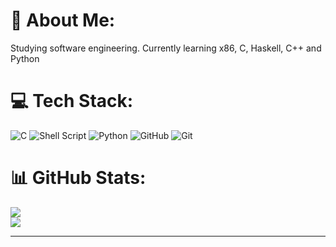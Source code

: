 # 💫 About Me:
Studying software engineering. Currently learning x86, C, Haskell, C++ and Python


# 💻 Tech Stack:
![C](https://img.shields.io/badge/c-%2300599C.svg?style=for-the-badge&logo=c&logoColor=white) ![Shell Script](https://img.shields.io/badge/shell_script-%23121011.svg?style=for-the-badge&logo=gnu-bash&logoColor=white) ![Python](https://img.shields.io/badge/python-3670A0?style=for-the-badge&logo=python&logoColor=ffdd54) ![GitHub](https://img.shields.io/badge/github-%23121011.svg?style=for-the-badge&logo=github&logoColor=white) ![Git](https://img.shields.io/badge/git-%23F05033.svg?style=for-the-badge&logo=git&logoColor=white)
# 📊 GitHub Stats:
![](https://github-readme-streak-stats.herokuapp.com/?user=Axistorm1&theme=gotham&hide_border=false)<br/>
![](https://github-readme-stats.vercel.app/api/top-langs/?username=Axistorm1&theme=gotham&hide_border=false&include_all_commits=true&count_private=false&layout=compact)

---
